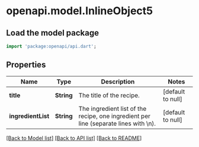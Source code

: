 # openapi.model.InlineObject5

## Load the model package
```dart
import 'package:openapi/api.dart';
```

## Properties
Name | Type | Description | Notes
------------ | ------------- | ------------- | -------------
**title** | **String** | The title of the recipe. | [default to null]
**ingredientList** | **String** | The ingredient list of the recipe, one ingredient per line (separate lines with \\n). | [default to null]

[[Back to Model list]](../README.md#documentation-for-models) [[Back to API list]](../README.md#documentation-for-api-endpoints) [[Back to README]](../README.md)


